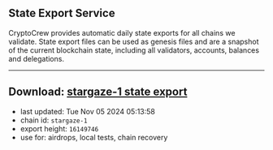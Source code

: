 ## State Export Service
CryptoCrew provides automatic daily state exports for all chains we validate. State export files can be used as genesis files and are a snapshot of the current blockchain state, including all validators, accounts, balances and delegations.

---
**Download: [stargaze-1 state export](https://dl-eu2.ccvalidators.com/SERVICE/stargaze/stargaze-1_export_16149746.json)**
---

- last updated: Tue Nov 05 2024 05:13:58
- chain id: `stargaze-1`
- export height: `16149746`
- use for: airdrops, local tests, chain recovery
